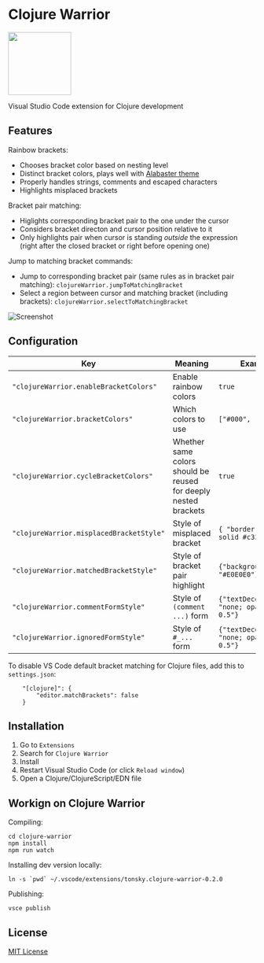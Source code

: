 # Clojure Warrior

<img src="https://raw.githubusercontent.com/tonsky/clojure-warrior/master/extras/icon.png" width="128px" height="128px">

Visual Studio Code extension for Clojure development

## Features

Rainbow brackets:

- Chooses bracket color based on nesting level
- Distinct bracket colors, plays well with [Alabaster theme](https://marketplace.visualstudio.com/items?itemName=tonsky.theme-alabaster)
- Properly handles strings, comments and escaped characters
- Highlights misplaced brackets

Bracket pair matching:

- Higlights corresponding bracket pair to the one under the cursor
- Considers bracket directon and cursor position relative to it
- Only highlights pair when cursor is standing _outside_ the expression (right after the closed bracket or right before opening one)

Jump to matching bracket commands:

- Jump to corresponding bracket pair (same rules as in bracket pair matching): `clojureWarrior.jumpToMatchingBracket`
- Select a region between cursor and matching bracket (including brackets): `clojureWarrior.selectToMatchingBracket`

![Screenshot](https://raw.githubusercontent.com/tonsky/clojure-warrior/master/extras/screenshot.png)

## Configuration

| Key | Meaning | Example |
| --- | ------- | ------- |
| `"clojureWarrior.enableBracketColors"` | Enable rainbow colors |  `true` |
| `"clojureWarrior.bracketColors"` | Which colors to use |  `["#000", "#999"]` |
| `"clojureWarrior.cycleBracketColors"` | Whether same colors should be reused for deeply nested brackets | `true` |
| `"clojureWarrior.misplacedBracketStyle"` | Style of misplaced bracket | `{ "border": "2px solid #c33" }` |
| `"clojureWarrior.matchedBracketStyle"` | Style of bracket pair highlight | `{"backgroundColor": "#E0E0E0"}` |
| `"clojureWarrior.commentFormStyle"` | Style of `(comment ...)` form | `{"textDecoration": "none; opacity: 0.5"}` |
| `"clojureWarrior.ignoredFormStyle"` | Style of `#_...` form | `{"textDecoration": "none; opacity: 0.5"}` |

To disable VS Code default bracket matching for Clojure files, add this to `settings.json`:

```
    "[clojure]": {
        "editor.matchBrackets": false
    }
```

## Installation

1. Go to `Extensions`
2. Search for `Clojure Warrior`
3. Install
4. Restart Visual Studio Code (or click `Reload window`)
5. Open a Clojure/ClojureScript/EDN file

## Workign on Clojure Warrior

Compiling:

```
cd clojure-warrior
npm install
npm run watch
```

Installing dev version locally:

```
ln -s `pwd` ~/.vscode/extensions/tonsky.clojure-warrior-0.2.0
```

Publishing:

```
vsce publish
```

## License

[MIT License](https://github.com/tonsky/clojure-warrior/blob/master/./LICENSE.txt)
